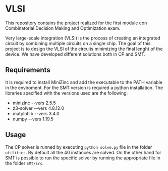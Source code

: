# VLSI

This repository contains the project realized for the first module con Combinatorial Decision Making and Optimization exam.

Very large-scale integration (VLSI) is the process of creating an integrated circuit by combining multiple circuits on a single chip. The goal of this project is to design the VLSI of the circuits minimizing the final lenght of the device. We have developed different solutions both in CP and SMT.

## Requirements
It is required to install MiniZinc and add the executable to the PATH variable in the enviroment. For the SMT version is required a python installation. The libraries specified with the versions used are the following:
- minizinc --vers 2.5.5
- z3-solver --vers 4.8.12.0
- matplotlib --vers 3.4.0
- numpy --vers 1.19.5

## Usage
The CP solver is runned by executing `python solve.py` file in the folder `utilities`. By default all the 40 instances are solved. On the other hand for SMT is possible to run the specific solver by running the appropriate file in the folder `SMT/src`.
